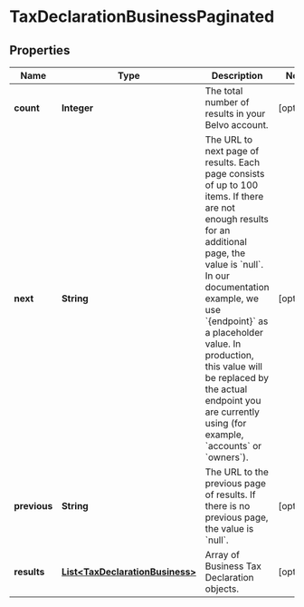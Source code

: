

# TaxDeclarationBusinessPaginated


## Properties

| Name | Type | Description | Notes |
|------------ | ------------- | ------------- | -------------|
|**count** | **Integer** | The total number of results in your Belvo account. |  [optional] |
|**next** | **String** | The URL to next page of results. Each page consists of up to 100 items. If there are not enough results for an additional page, the value is &#x60;null&#x60;.  In our documentation example, we use &#x60;{endpoint}&#x60; as a placeholder value. In production, this value will be replaced by the actual endpoint you are currently using (for example, &#x60;accounts&#x60; or &#x60;owners&#x60;).  |  [optional] |
|**previous** | **String** | The URL to the previous page of results. If there is no previous page, the value is &#x60;null&#x60;. |  [optional] |
|**results** | [**List&lt;TaxDeclarationBusiness&gt;**](TaxDeclarationBusiness.md) | Array of Business Tax Declaration objects. |  [optional] |



